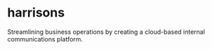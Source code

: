 # harrisons
Streamlining business operations by creating a cloud-based internal communications platform.
